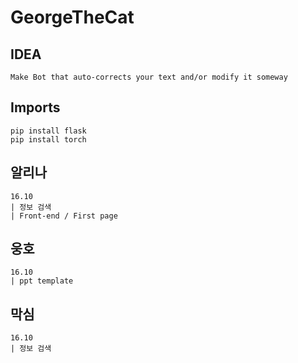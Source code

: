# GeorgeTheCat

## IDEA
    Make Bot that auto-corrects your text and/or modify it someway

## Imports
    pip install flask
    pip install torch

## 알리나
    16.10
    | 정보 검색
    | Front-end / First page

## 웅호
    16.10
    | ppt template

## 막심
    16.10
    | 정보 검색